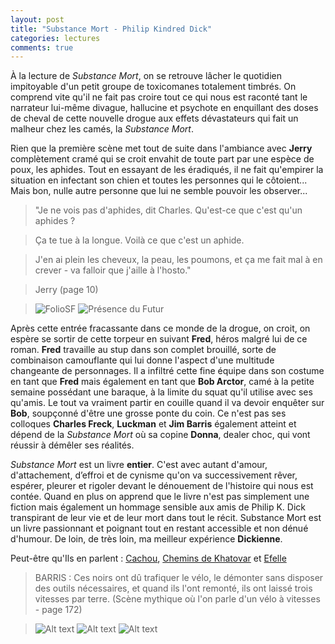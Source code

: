 ```yaml
---
layout: post
title: "Substance Mort - Philip Kindred Dick"
categories: lectures
comments: true
---
```


À la lecture de *Substance Mort*, on se retrouve lâcher le quotidien impitoyable d'un petit groupe de toxicomanes totalement timbrés. On comprend vite qu'il ne fait pas croire tout ce qui nous est raconté tant le narrateur lui-même divague, hallucine et psychote en enquillant des doses de cheval de cette nouvelle drogue aux effets dévastateurs qui fait un malheur chez les camés, la *Substance Mort*.

Rien que la première scène met tout de suite dans l'ambiance avec **Jerry** complètement cramé qui se croit envahit de toute part par une espèce de poux, les aphides. Tout en essayant de les éradiqués, il ne fait qu'empirer la situation en infectant son chien et toutes les personnes qui le côtoient... Mais bon, nulle autre personne que lui ne semble pouvoir les observer...

> "Je ne vois pas d'aphides, dit Charles. Qu'est-ce que c'est qu'un aphides ?

> Ça te tue à la longue. Voilà ce que c'est un aphide.

> J'en ai plein les cheveux, la peau, les poumons, et ça me fait mal à en crever - va falloir que j'aille à l'hosto."

> Jerry (page 10)

> ![FolioSF](/images/articles/lv/dick_philip-kindred/substance-mort/sm-1.jpg) ![Présence du Futur](/images/articles/lv/dick_philip-kindred/substance-mort/sm-2.jpg)

Après cette entrée fracassante dans ce monde de la drogue, on croit, on espère se sortir de cette torpeur en suivant **Fred**, héros malgré lui de ce roman. **Fred** travaille au stup dans son complet brouillé, sorte de combinaison camouflante qui lui donne l'aspect d'une multitude changeante de personnages. Il a infiltré cette fine équipe dans son costume en tant que **Fred** mais également en tant que **Bob Arctor**, camé à la petite semaine possédant une baraque, à la limite du squat qu'il utilise avec ses qu'amis. Le tout va vraiment partir en couille quand il va devoir enquêter sur **Bob**, soupçonné d'être une grosse ponte du coin. Ce n'est pas ses colloques **Charles Freck**, **Luckman** et **Jim Barris** également atteint et dépend de la *Substance Mort* où sa copine **Donna**, dealer choc, qui vont réussir à démêler ses réalités.

*Substance Mort* est un livre **entier**. C'est avec autant d'amour, d'attachement, d’effroi et de cynisme qu'on va successivement rêver, espérer, pleurer et rigoler devant le dénouement de l'histoire qui nous est contée. Quand en plus on apprend que le livre n'est pas simplement une fiction mais également un hommage sensible aux amis de Philip K. Dick transpirant de leur vie et de leur mort dans tout le récit. Substance Mort est un livre passionnant et poignant tout en restant accessible et non dénué d'humour. De loin, de très loin, ma meilleur expérience **Dickienne**.

Peut-être qu'Ils en parlent : [Cachou](http://leslecturesdecachou.over-blog.com/article-substance-mort-philip-k-dick-54304184.html), [Chemins de Khatovar](http://www.chemins-khatovar.com/site/2011/04/substance-mort-philip-k-dick/) et [Efelle](http://efelle.canalblog.com/archives/2009/10/21/15520897.html)

> BARRIS : Ces noirs ont dû trafiquer le vélo, le démonter sans disposer des outils nécessaires,
et quand ils l'ont remonté, ils ont laissé trois vitesses par terre.
> (Scène mythique où l'on parle d'un vélo à vitesses - page 172)

> ![Alt text](/images/articles/lv/dick_philip-kindred/substance-mort/sm-3.jpg) ![Alt text](/images/articles/lv/dick_philip-kindred/substance-mort/sm-4.jpg) ![Alt text](/images/articles/lv/dick_philip-kindred/substance-mort/sm-5.jpg)

